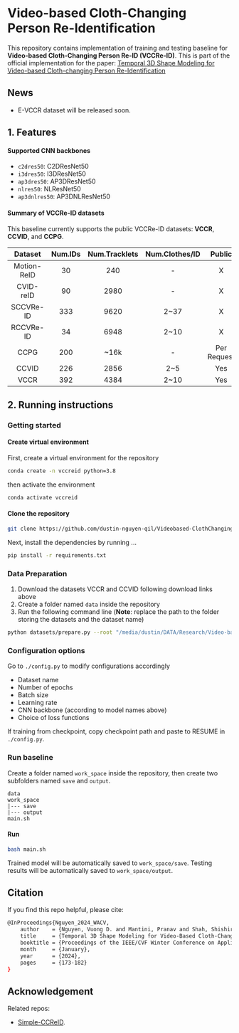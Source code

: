 # Video-based Cloth-Changing Person Re-Identification

This repository contains implementation of training and testing baseline for **Video-based Cloth-Changing Person Re-ID (VCCRe-ID)**. This is part of the official implementation for the paper: [Temporal 3D Shape Modeling for Video-based Cloth-changing Person Re-Identification](https://openaccess.thecvf.com/content/WACV2024W/RWS/html/Nguyen_Temporal_3D_Shape_Modeling_for_Video-Based_Cloth-Changing_Person_Re-Identification_WACVW_2024_paper.html)

## News
- E-VCCR dataset will be released soon.

## 1. Features

#### Supported CNN backbones

- `c2dres50`: C2DResNet50
- `i3dres50`: I3DResNet50
- `ap3dres50`: AP3DResNet50
- `nlres50`: NLResNet50
- `ap3dnlres50`: AP3DNLResNet50

#### Summary of VCCRe-ID datasets

This baseline currently supports the public VCCRe-ID datasets: **VCCR**, **CCVID**, and **CCPG**.

| Dataset | Num.IDs | Num.Tracklets | Num.Clothes/ID | Public | Download |
|:----------:|:----------:|:----------:|:----------:|:----------:|:----------:|
| Motion-ReID | 30 | 240 | - | X | - |
| CVID-reID | 90 | 2980 | - | X | - |
| SCCVRe-ID | 333 | 9620 | 2~37 | X | - |
| RCCVRe-ID | 34 | 6948 | 2~10 | X | - |
| CCPG | 200 | ~16k | - | Per Request | [project link](https://github.com/BNU-IVC/CCPG) |
| CCVID | 226 | 2856 | 2~5 | Yes | [link](https://drive.google.com/file/d/1vkZxm5v-aBXa_JEi23MMeW4DgisGtS4W/view?usp=sharing) |
| VCCR | 392 | 4384 | 2~10 | Yes | [link](https://drive.google.com/file/d/17qJPksE-Fk189KSHTPYQihMfnzXnHC6m/view) |

## 2. Running instructions

### Getting started

#### Create virtual environment

First, create a virtual environment for the repository
```bash
conda create -n vccreid python=3.8
```
then activate the environment 
```bash
conda activate vccreid
```


#### Clone the repository

```bash
git clone https://github.com/dustin-nguyen-qil/Videobased-ClothChanging-ReID-Baseline.git
```
Next, install the dependencies by running
...
```bash
pip install -r requirements.txt
```

### Data Preparation

1. Download the datasets VCCR and CCVID following download links above
2. Create a folder named `data` inside the repository
3. Run the following command line (**Note**: replace the path to the folder storing the datasets and the dataset name)
```bash
python datasets/prepare.py --root "/media/dustin/DATA/Research/Video-based ReID" --dataset_name vccr
```

### Configuration options

Go to `./config.py` to modify configurations accordingly
- Dataset name
- Number of epochs
- Batch size
- Learning rate
- CNN backbone (according to model names above)
- Choice of loss functions

If training from checkpoint, copy checkpoint path and paste to RESUME in `./config.py`.

### Run baseline

Create a folder named `work_space` inside the repository, then create two subfolders named `save` and `output`.

```
data
work_space
|--- save
|--- output
main.sh
```

#### Run

```bash
bash main.sh
```

Trained model will be automatically saved to `work_space/save`.
Testing results will be automatically saved to `work_space/output`.

## Citation

If you find this repo helpful, please cite:

```bash
@InProceedings{Nguyen_2024_WACV,
    author    = {Nguyen, Vuong D. and Mantini, Pranav and Shah, Shishir K.},
    title     = {Temporal 3D Shape Modeling for Video-Based Cloth-Changing Person Re-Identification},
    booktitle = {Proceedings of the IEEE/CVF Winter Conference on Applications of Computer Vision (WACV) Workshops},
    month     = {January},
    year      = {2024},
    pages     = {173-182}
}
```


## Acknowledgement

Related repos: 
- [Simple-CCReID](https://github.com/guxinqian/Simple-CCReID). 














